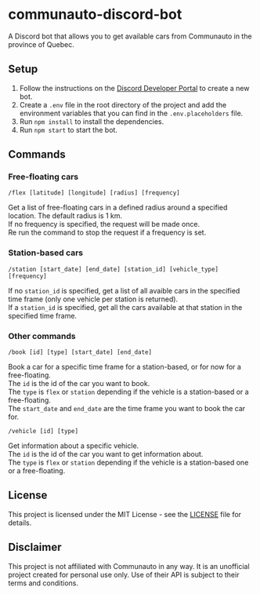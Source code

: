 # communauto-discord-bot
A Discord bot that allows you to get available cars from Communauto in the province of Quebec.

## Setup
1. Follow the instructions on the [Discord Developer Portal](https://discord.com/developers/applications) to create a new bot.
2. Create a `.env` file in the root directory of the project and add the environment variables that you can find in the `.env.placeholders` file.
3. Run `npm install` to install the dependencies.
4. Run `npm start` to start the bot.

## Commands
### Free-floating cars

```
/flex [latitude] [longitude] [radius] [frequency]
```

Get a list of free-floating cars in a defined radius around a specified location. The default radius is 1 km.  
If no frequency is specified, the request will be made once.  
Re run the command to stop the request if a frequency is set.

### Station-based cars

```
/station [start_date] [end_date] [station_id] [vehicle_type] [frequency]
```

 If no `station_id` is specified, get a list of all avaible cars in the specified time frame (only one vehicle per station is returned).  
 If a `station_id` is specified, get all the cars available at that station in the specified time frame. 

### Other commands

```
/book [id] [type] [start_date] [end_date]
```
Book a car for a specific time frame for a station-based, or for now for a free-floating.  
The `id` is the id of the car you want to book.  
The `type` is `flex` or `station` depending if the vehicle is a station-based or a free-floating.  
The `start_date` and `end_date` are the time frame you want to book the car for. 

```
/vehicle [id] [type]
```
Get information about a specific vehicle.  
The `id` is the id of the car you want to get information about.  
The `type` is `flex` or `station` depending if the vehicle is a station-based one or a free-floating.


## License
This project is licensed under the MIT License - see the [LICENSE](LICENSE) file for details.


## Disclaimer
This project is not affiliated with Communauto in any way. It is an unofficial project created for personal use only. Use of their API is subject to their terms and conditions.
